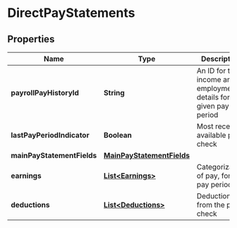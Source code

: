 

# DirectPayStatements


## Properties

| Name | Type | Description | Notes |
|------------ | ------------- | ------------- | -------------|
|**payrollPayHistoryId** | **String** | An ID for the income and employment details for the given pay period |  |
|**lastPayPeriodIndicator** | **Boolean** | Most recent available pay check |  |
|**mainPayStatementFields** | [**MainPayStatementFields**](MainPayStatementFields.md) |  |  |
|**earnings** | [**List&lt;Earnings&gt;**](Earnings.md) | Categorization of pay, for the pay period |  |
|**deductions** | [**List&lt;Deductions&gt;**](Deductions.md) | Deductions from the pay check |  [optional] |



